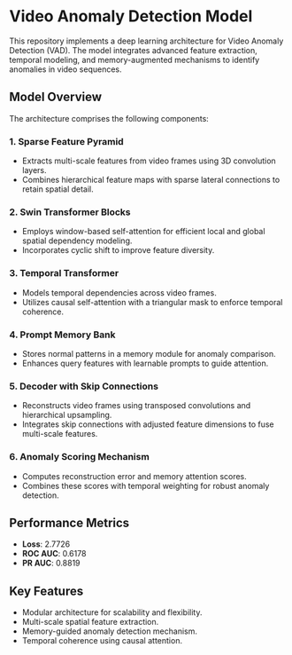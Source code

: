 # Video Anomaly Detection Model
This repository implements a deep learning architecture for Video Anomaly Detection (VAD). The model integrates advanced feature extraction, temporal modeling, and memory-augmented mechanisms to identify anomalies in video sequences.

## **Model Overview**
The architecture comprises the following components:

### **1. Sparse Feature Pyramid**
- Extracts multi-scale features from video frames using 3D convolution layers.
- Combines hierarchical feature maps with sparse lateral connections to retain spatial detail.

### **2. Swin Transformer Blocks**
- Employs window-based self-attention for efficient local and global spatial dependency modeling.
- Incorporates cyclic shift to improve feature diversity.

### **3. Temporal Transformer**
- Models temporal dependencies across video frames.
- Utilizes causal self-attention with a triangular mask to enforce temporal coherence.

### **4. Prompt Memory Bank**
- Stores normal patterns in a memory module for anomaly comparison.
- Enhances query features with learnable prompts to guide attention.

### **5. Decoder with Skip Connections**
- Reconstructs video frames using transposed convolutions and hierarchical upsampling.
- Integrates skip connections with adjusted feature dimensions to fuse multi-scale features.

### **6. Anomaly Scoring Mechanism**
- Computes reconstruction error and memory attention scores.
- Combines these scores with temporal weighting for robust anomaly detection.

## **Performance Metrics**

- **Loss**: 2.7726
- **ROC AUC**: 0.6178
- **PR AUC**: 0.8819

## **Key Features**
- Modular architecture for scalability and flexibility.
- Multi-scale spatial feature extraction.
- Memory-guided anomaly detection mechanism.
- Temporal coherence using causal attention.
